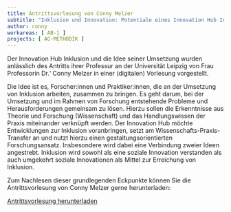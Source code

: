 ```yaml
---
title: Antrittsvorlesung von Conny Melzer
subtitle: "Inklusion und Innovation: Potentiale eines Innovation Hub Inklusion für Forschung, Lehre und Praxis" 
author: conny
workareas: [ AB-1 ]
projects: [ AG-METHODIK ]
---
```


Der Innovation Hub Inklusion und die Idee seiner Umsetzung wurden anlässlich des Antritts ihrer Professur an der Universität Leipzig von Frau Professorin Dr.‘ Conny Melzer in einer (digitalen) Vorlesung vorgestellt. 

Die Idee ist es, Forscher:innen und Praktiker:innen, die an der Umsetzung von Inklusion arbeiten, zusammen zu bringen. Es geht darum, bei der Umsetzung und im Rahmen von Forschung entstehende Probleme und Herausforderungen gemeinsam zu lösen. Hierzu sollen die Erkenntnisse aus Theorie und Forschung (Wissenschaft) und das Handlungswissen der Praxis miteinander verknüpft werden. Der Innovation Hub möchte Entwicklungen zur Inklusion voranbringen, setzt am Wissenschafts-Praxis-Transfer an und nutzt hierzu einen gestaltungsorientierten Forschungsansatz. Insbesondere wird dabei eine Verbindung zweier Ideen angestrebt. Inklusion wird sowohl als eine soziale Innovation verstanden als auch umgekehrt soziale Innovationen als Mittel zur Erreichung von Inklusion.

Zum Nachlesen dieser grundlegenden Eckpunkte können Sie die Antrittsvorlesung von Conny Melzer gerne herunterladen:

<a class="btn btn-primary btn-lg d-block" href="https://www.researchgate.net/publication/351854129_Inklusion_und_Innovation_Potentiale_eines_Innovation_Hub_Inklusion_fur_Forschung_Lehre_und_Praxis">Antrittsvorlesung herunterladen</a>
